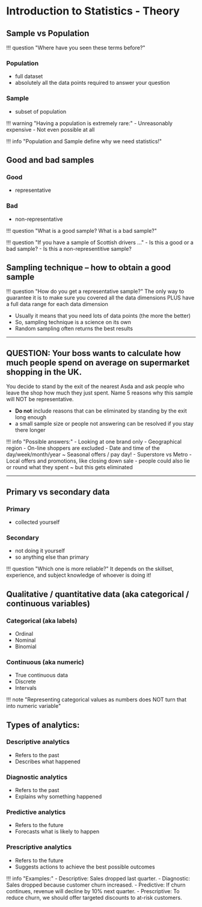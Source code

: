 # Introduction to Statistics - Theory

## Sample vs Population

!!! question "Where have you seen these terms before?"

### Population
- full dataset
- absolutely all the data points required to answer your question

### Sample
- subset of population

!!! warning "Having a population is extremely rare:"
    - Unreasonably expensive
    - Not even possible at all

!!! info "Population and Sample define why we need statistics!"

## Good and bad samples
### Good
- representative

### Bad
- non-representative

!!! question "What is a good sample? What is a bad sample?"

!!! question "If you have a sample of Scottish drivers ..."
    - Is this a good or a bad sample?
    - Is this a non-representitive sample?


## Sampling technique – how to obtain a good sample

!!! question "How do you get a representative sample?"
    The only way to guarantee it is to make sure you covered all the data dimensions PLUS have a full data range for each data dimension

- Usually it means that you need lots of data points (the more the better)
- So, sampling technique is a science on its own
- Random sampling often returns the best results

---
## QUESTION: Your boss wants to calculate how much people spend on average on supermarket shopping in the UK.
You decide to stand by the exit of the nearest Asda and ask people who leave the shop how much they just spent. Name 5 reasons why this sample will NOT be representative.

- **Do not** include reasons that can be eliminated by standing by the exit long enough
- a small sample size or people not answering can be resolved if you stay there longer

!!! info "Possible answers:"
    - Looking at one brand only
    - Geographical region
    - On-line shoppers are excluded
    - Date and time of the day/week/month/year ~ Seasonal offers / pay day!
    - Superstore vs Metro
    - Local offers and promotions, like closing down sale
    - people could also lie or round what they spent ~ but this gets eliminated

---
## Primary vs secondary data
### Primary
- collected yourself

### Secondary
- not doing it yourself
- so anything else than primary

!!! question "Which one is more reliable?"
    It depends on the skillset, experience, and subject knowledge of whoever is doing it!

## Qualitative / quantitative data (aka categorical / continuous variables)
### Categorical (aka labels)

- Ordinal
- Nominal
- Binomial

### Continuous (aka numeric)

- True continuous data
- Discrete
- Intervals

!!! note "Representing categorical values as numbers does NOT turn that into numeric variable"

## Types of analytics:

### Descriptive analytics
- Refers to the past
- Describes what happened

### Diagnostic analytics
- Refers to the past
- Explains why something happened

### Predictive analytics
- Refers to the future
- Forecasts what is likely to happen

### Prescriptive analytics
- Refers to the future
- Suggests actions to achieve the best possible outcomes

!!! info "Examples:"
    - Descriptive: Sales dropped last quarter.
    - Diagnostic: Sales dropped because customer churn increased.
    - Predictive: If churn continues, revenue will decline by 10% next quarter.
    - Prescriptive: To reduce churn, we should offer targeted discounts to at-risk customers.

